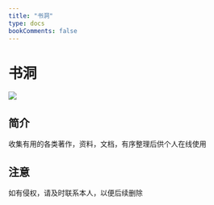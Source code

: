 ```yaml
---
title: "书洞"
type: docs
bookComments: false
---
```


# 书洞

![](https://ovo.btwoa.com/img/gif/NASN.gif)

## 简介

收集有用的各类著作，资料，文档，有序整理后供个人在线使用

## 注意

如有侵权，请及时联系本人，以便后续删除